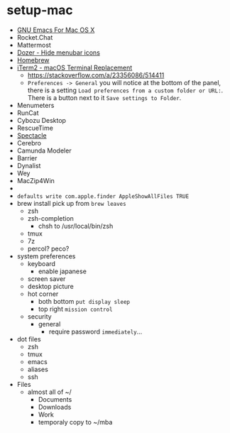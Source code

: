 # setup-mac

- [GNU Emacs For Mac OS X](https://emacsformacosx.com/)
- Rocket.Chat
- Mattermost
- [Dozer - Hide menubar icons](https://dozermac.com/)
- [Homebrew](https://brew.sh/)
- [iTerm2 - macOS Terminal Replacement](https://www.iterm2.com/)
  - https://stackoverflow.com/a/23356086/514411
  - `Preferences -> General` you will notice at the bottom of the panel, there is a setting `Load preferences from a custom folder or URL:`. There is a button next to it `Save settings to Folder`.
- Menumeters
- RunCat
- Cybozu Desktop
- RescueTime
- [Spectacle](https://www.spectacleapp.com/)
- Cerebro
- Camunda Modeler
- Barrier
- Dynalist
- Wey
- MacZip4Win
- 
- `defaults write com.apple.finder AppleShowAllFiles TRUE`
- brew install pick up from `brew leaves`
  - zsh
  - zsh-completion
    - chsh to /usr/local/bin/zsh
  - tmux
  - 7z
  - percol? peco?
- system preferences
  - keyboard
    - enable japanese
  - screen saver
  - desktop picture
  - hot corner
    - both bottom `put display sleep`
    - top right `mission control`
  - security
    - general
      - require password `immediately`...
- dot files
  - zsh
  - tmux
  - emacs
  - aliases
  - ssh
- Files
  - almost all of ~/
    - Documents
    - Downloads
    - Work
    - temporaly copy to ~/mba

